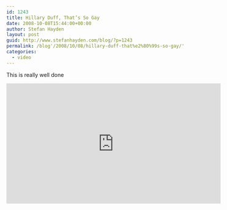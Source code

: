 ```yaml
---
id: 1243
title: Hillary Duff, That’s So Gay
date: 2008-10-08T15:44:00+00:00
author: Stefan Hayden
layout: post
guid: http://www.stefanhayden.com/blog/?p=1243
permalink: /blog'/2008/10/08/hillary-duff-that%e2%80%99s-so-gay/'
categories:
  - video
---
```

This is really well done

<iframe width="560" height="315" src="https://www.youtube.com/embed/C277qAKpUaQ&color1=0x3a3a3a&color2=0x999999&fs=1" title="YouTube video player" frameborder="0" allow="accelerometer; autoplay; clipboard-write; encrypted-media; gyroscope; picture-in-picture" allowfullscreen></iframe>